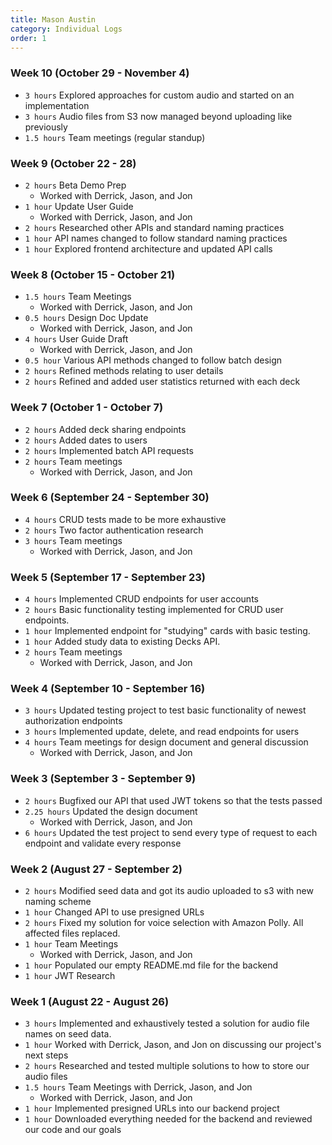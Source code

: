 ```yaml
---
title: Mason Austin
category: Individual Logs
order: 1
---
```


### Week 10 (October 29 - November 4)
  - `3 hours` Explored approaches for custom audio and started on an implementation
  - `3 hours` Audio files from S3 now managed beyond uploading like previously
  - `1.5 hours` Team meetings (regular standup)


### Week 9 (October 22 - 28)
  - `2 hours` Beta Demo Prep
    - Worked with Derrick, Jason, and Jon
  - `1 hour` Update User Guide
    - Worked with Derrick, Jason, and Jon
  - `2 hours` Researched other APIs and standard naming practices
  - `1 hour` API names changed to follow standard naming practices
  - `1 hour` Explored frontend architecture and updated API calls

### Week 8 (October 15 - October 21)

- `1.5 hours` Team Meetings
    - Worked with Derrick, Jason, and Jon
- `0.5 hours` Design Doc Update
    - Worked with Derrick, Jason, and Jon
- `4 hours` User Guide Draft
    - Worked with Derrick, Jason, and Jon
- `0.5 hour` Various API methods changed to follow batch design
- `2 hours` Refined methods relating to user details 
- `2 hours` Refined and added user statistics returned with each deck

### Week 7 (October 1 - October 7)
  - `2 hours` Added deck sharing endpoints
  - `2 hours` Added dates to users
  - `2 hours` Implemented batch API requests
  - `2 hours` Team meetings
    - Worked with Derrick, Jason, and Jon

### Week 6 (September 24 - September 30)
  - `4 hours` CRUD tests made to be more exhaustive
  - `2 hours` Two factor authentication research
  - `3 hours` Team meetings
    - Worked with Derrick, Jason, and Jon

### Week 5 (September 17 - September 23)
  - `4 hours` Implemented CRUD endpoints for user accounts
  - `2 hours` Basic functionality testing implemented for CRUD user endpoints.
  - `1 hour` Implemented endpoint for "studying" cards with basic testing.
  - `1 hour` Added study data to existing Decks API. 
  - `2 hours` Team meetings
    - Worked with Derrick, Jason, and Jon

### Week 4 (September 10 - September 16)
  - `3 hours` Updated testing project to test basic functionality of newest authorization endpoints
  - `3 hours` Implemented update, delete, and read endpoints for users
  - `4 hours` Team meetings for design document and general discussion
    - Worked with Derrick, Jason, and Jon

### Week 3 (September 3 - September 9)
  - `2 hours` Bugfixed our API that used JWT tokens so that the tests passed
  - `2.25 hours` Updated the design document
    - Worked with Derrick, Jason, and Jon
  - `6 hours` Updated the test project to send every type of request to each endpoint and validate every response

### Week 2 (August 27 - September 2)
  - `2 hours` Modified seed data and got its audio uploaded to s3 with new naming scheme
  - `1 hour` Changed API to use presigned URLs
  - `2 hours` Fixed my solution for voice selection with Amazon Polly. All affected files replaced.
  - `1 hour` Team Meetings
    - Worked with Derrick, Jason, and Jon
  - `1 hour` Populated our empty README.md file for the backend
  - `1 hour` JWT Research

### Week 1 (August 22 - August 26)
  - `3 hours` Implemented and exhaustively tested a solution for audio file names on seed data.
  - `1 hour` Worked with Derrick, Jason, and Jon on discussing our project's next steps
  - `2 hours` Researched and tested multiple solutions to how to store our audio files
  - `1.5 hours` Team Meetings with Derrick, Jason, and Jon
    - Worked with Derrick, Jason, and Jon
  - `1 hour` Implemented presigned URLs into our backend project
  - `1 hour` Downloaded everything needed for the backend and reviewed our code and our goals

